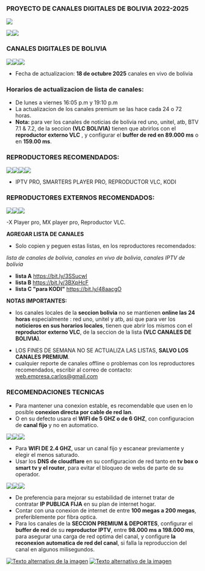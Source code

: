 ### PROYECTO DE CANALES DIGITALES DE BOLIVIA 2022-2025
![](https://i.ibb.co/4ZtfLChQ/cabeza01.png)

![](https://i.ibb.co/ymB7mXBL/01EST.png)![](https://i.ibb.co/mVkpxZLD/02ESTS.png)
### CANALES DIGITALES DE BOLIVIA 
![](https://i.postimg.cc/X7sZNxDG/01BOL.png)![](https://i.ibb.co/v6yjnH0F/chbol.png)![](https://i.postimg.cc/tTfjmZBB/03BOL.png)
- Fecha de actualizacion:  **18 de octubre 2025** canales en vivo de bolivia

### Horarios de actualizacion de lista de canales:
- De lunes a viernes 16:05 p.m y 19:10 p.m
- La actualizacion de los canales premium se las hace cada 24 o 72 horas.
- **Nota:** para ver los canales de noticias de bolivia red uno, unitel, atb, BTV 7.1 & 7.2, de la seccion **(VLC BOLIVIA)** tienen que abrirlos con el **reproductor externo VLC** , y configurar el **buffer de red en 89.000 ms** o en **159.00 ms**.

### REPRODUCTORES RECOMENDADOS:

![](https://i.postimg.cc/Kj601LN0/01REPR.png)![](https://i.postimg.cc/hGJWQ88p/02REPR.png)![](https://i.postimg.cc/TwC4kpcm/03REPR.png)![](https://i.postimg.cc/wjZ1J79s/KD01.png)
- IPTV PRO, SMARTERS PLAYER PRO, REPRODUCTOR VLC, KODI

### REPRODUCTORES EXTERNOS RECOMENDADOS:

![](https://i.postimg.cc/52nt1mp0/04REPR.png)![](https://i.postimg.cc/HL66CjrZ/05REPR.png)![](https://i.postimg.cc/TwC4kpcm/03REPR.png)

-X Player pro, MX player pro, Reproductor VLC.

**AGREGAR LISTA DE CANALES**
- Solo copien y peguen estas listas, en los reproductores recomendados:

*lista de canales de bolivia*, *canales en vivo de bolivia*, *canales IPTV de bolivia*
* **lista A**    https://bit.ly/3SSucwl
* **lista B**    https://bit.ly/3BXpHcF
* **lista C "para KODI"**   https://bit.ly/48aacgO

**NOTAS IMPORTANTES:**
* los canales locales de la **seccion bolivia** no se mantienen **online las 24 horas** especialmente : red uno, unitel y atb, asi que para ver los **noticieros en sus horarios locales**, tienen que abrir los mismos con el **reproductor externo VLC**, de la seccion de la lista **(VLC CANALES DE BOLIVIA)**.

- LOS FINES DE SEMANA NO SE ACTUALIZA LAS LISTAS, **SALVO LOS CANALES PREMIUM**.
- cualquier reporte de canales offline o problemas con los reproductores recomendados, escribir al correo de contacto:   web.empresa.carlos@gmail.com

### RECOMENDACIONES TECNICAS

- Para mantener una conexion estable, es recomendable que usen en lo posible **conexion directa por cable de red lan**.
- O en su defecto usara el **WIFI de 5 GHZ o de 6 GHZ**, con configuracion de **canal fijo** y no en automatico.

![](https://i.ibb.co/fds6gx6Z/WF01.png)![](https://i.ibb.co/tgd8pTX/WF02.png)![](https://i.ibb.co/xKCbkSjc/WF03.png)
- Para **WIFI DE 2.4 GHZ**, usar un canal fijo y escanear previamente y elegir el menos saturado.
- Usar los **DNS de cloudflare** en su configuracion de red tanto en **tv box o smart tv y el router**, para evitar el bloqueo de webs de parte de su operador.

![](https://i.ibb.co/dN62PSf/CLOUD01.png)![](https://i.ibb.co/Z6zjQH4f/CLOUD02.png)![](https://i.ibb.co/mrGrBhhR/CLOUD03.png)
- De preferencia para mejorar su estabilidad de internet tratar de contratar **IP PUBLICA FIJA** en su plan de internet hogar.
- Contar con una conexion de internet de entre **100 megas a 200 megas**, preferiblemente por fibra optica.
- Para los canales de la **SECCION PREMIUM & DEPORTES**, configurar el **buffer de red** de su **reproductor IPTV**, entre **98.000 ms a 198.000 ms**, para asegurar una carga de red optima del canal, y configure **la reconexion automatica de red del canal**, si falla la reproduccion del canal en algunos milisegundos.

[![Texto alternativo de la imagen](https://i.ibb.co/6QGgwZw/pgproy.png)](https://www.facebook.com/boliviadigitalhd2023) [![Texto alternativo de la imagen](https://i.ibb.co/Q7JDRF8n/YTscrb.png)](https://youtube.com/@BoliviaDigitalHD)